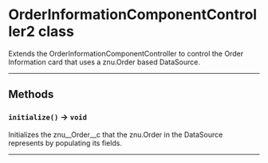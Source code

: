 # OrderInformationComponentController2 class

Extends the OrderInformationComponentController to control the Order Information card that uses a znu.Order based DataSource.

---
## Methods
### `initialize()` → `void`

Initializes the znu__Order__c that the znu.Order in the DataSource represents by populating its fields.

---
